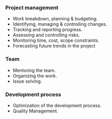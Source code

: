 ### Project management

*   Work breakdown, planning & budgeting.
*   Identifying, managing & controlling changes.
*   Tracking and reporting progress.
*   Assessing and controlling risks.
*   Monitoring time, cost, scope constraints.
*   Forecasting future trends in the project

### Team

*   Mentoring the team.
*   Organizing the work.
*   Issue solving.

### Development process

*   Optimization of the development process.
*   Quality Management.